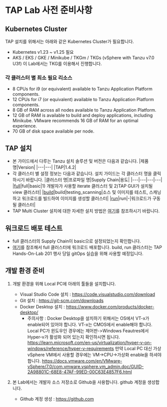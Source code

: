 # TAP Lab 사전 준비사항

## Kubernetes Cluster
TAP 설치를 위해서는 아래와 같은 Kubernetes Cluster가 필요합니다.
- Kubernetes v1.23 ~ v1.25 필요
- AKS / EKS / GKE / Minikube / TKGm / TKGs (vSphere with Tanzu v7.0 U3f)
이 Lab에서는 TKG를 이용해서 진행합니다.

### 각 클러스터 별 최소 필요 리소스
- 8 CPUs for i9 (or equivalent) available to Tanzu Application Platform components.
- 12 CPUs for i7 (or equivalent) available to Tanzu Application Platform components.
- 8 GB of RAM across all nodes available to Tanzu Application Platform.
- 12 GB of RAM is available to build and deploy applications, including Minikube. VMware recommends 16 GB of RAM for an optimal experience.
- 70 GB of disk space available per node.

## TAP 설치
-  본 가이드에서 다루는 Tanzu 설치 솔루션 및 버전은 다음과 같습니다.
   |제품명|Version|
   |---|---|
   |TAP|1.4.2|
- 각 클러스터 별 설정 정보는 다음과 같습니다. 설치 가이드는 각 클러스터 명을 클릭하시기 바랍니다.
   |클러스터 명|프로파일 명|Supply Chain|용도|
   |---|---|---|---|
   |[full](./multicluster/full/install-full.md)|full|basic|1) 개발자가 사용할 iterate 클러스터 및 2)TAP GUI가 설치될 view 클러스터|
   |[build](./multicluster/buildc/install-build.md)|build|testing_scanning|소스 및 이미지를 테스트, 스캐닝하고 워크로드를 빌드하여 이미지를 생성할 클러스터|
   |[run](./multicluster/run/install-run.md)|run|-|워크로드가 구동될 클러스터|
- TAP Multi Cluster 설치에 대한 자세한 설치 방법은 [여기](https://docs.vmware.com/en/VMware-Tanzu-Application-Platform/1.4/tap/multicluster-installing-multicluster.html)를 참조하시기 바랍니다.

## 워크로드 배포 테스트
- full 클러스터의 Supply Chain이 basic으로 설정되었는지 확인합니다.
- [여기](https://github.com/tanzukorea/TAP-HOL/blob/main/tap/app-deploy.md)를 참조해서 full 클러스터에 워크로드 배포합니다. build, run 클러스터는 TAP Hands-On-Lab 201 행사 당일 gitOps 실습을 위해 사용할 예정입니다.


## 개발 환경 준비
1. 개발 환경을 위해 Local PC에 아래의 툴들을 설치합니다.
   - Visual Studio Code 설치 : https://code.visualstudio.com/download
   - Git 설치 : https://git-scm.com/downloads
   - Docker Desktop 설치 : https://www.docker.com/products/docker-desktop/
      - 주의사항 : Docker Desktop을 설치하기 위해서는 OS에서 VT-x가 enable되어 있어야 합니다. VT-x는 CMOS에서 enable해야 합니다. Local PC가 윈도우인 경우에는 제어판->Windows Feautres에서 Hyper-v가 활성화 되어 있는지 확인하시면 됩니다.
      https://learn.microsoft.com/en-us/virtualization/hyper-v-on-windows/reference/hyper-v-requirements
      만약 Local PC 대신 가상 vSphere VM에서 사용할 경우에는 VM->CPU->가상화 enable을 하셔야 합니다.
      https://docs.vmware.com/en/VMware-vSphere/7.0/com.vmware.vsphere.vm_admin.doc/GUID-2A98801C-68E8-47AF-99ED-00C63E4857F6.html

2. 본 Lab에서는 개발자 소스 저장소로 Github을 사용합니다. github 계정을 생성합니다.
   - Github 계정 생성 : https://github.com
